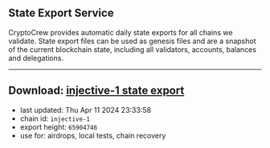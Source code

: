 ## State Export Service
CryptoCrew provides automatic daily state exports for all chains we validate. State export files can be used as genesis files and are a snapshot of the current blockchain state, including all validators, accounts, balances and delegations.

---
**Download: [injective-1 state export](https://dl-eu2.ccvalidators.com/SERVICE/injective/injective-1_export_65904746.json)**
---

- last updated: Thu Apr 11 2024 23:33:58
- chain id: `injective-1`
- export height: `65904746`
- use for: airdrops, local tests, chain recovery
